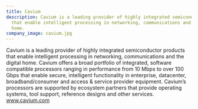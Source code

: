 ```yaml
---
title: Cavium
description: Cavium is a leading provider of highly integrated semiconductor products
  that enable intelligent processing in networking, communications and the digital
  home.
company_image: cavium.jpg
---
```


Cavium is a leading provider of highly integrated semiconductor products that enable intelligent processing in networking, communications and the digital home. Cavium offers a broad portfolio of integrated, software compatible processors ranging in performance from 10 Mbps to over 100 Gbps that enable secure, intelligent functionality in enterprise, datacenter, broadband/consumer and access & service provider equipment. Cavium’s processors are supported by ecosystem partners that provide operating systems, tool support, reference designs and other services. www.cavium.com

